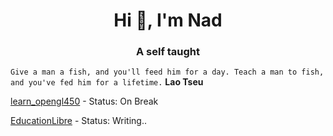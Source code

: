 <h1 align="center">Hi 👋, I'm Nad</h1>
<h3 align="center">A self taught</h3>

`Give a man a fish, and you'll feed him for a day. Teach a man to fish, and you've fed him for a lifetime.`
__Lao Tseu__

[learn_opengl450](https://github.com/nadnone/learn_opengl450) - Status: On Break

[EducationLibre](https://github.com/nadnone/EducationLibre) - Status: Writing..
